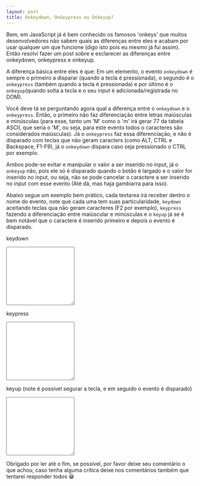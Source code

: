 ```yaml
---
layout: post
title: Onkeydown, Onkeypress ou Onkeyup?
---
```


Bem, em JavaScript já é bem conhecido os famosos 'onkeys' que muitos desenvolvedores não sabem quais as diferenças entre eles e acabam por usar qualquer um que funcione (digo isto pois eu mesmo já fui assim). Então resolvi fazer um post sobre e esclarecer as diferenças entre onkeydown, onkeypress e onkeyup.

A diferença básica entre eles é que: Em um elemento, o evento `onkeydown` é sempre o primeiro a disparar (quando a tecla é pressionada), o segundo é o `onkeypress` (também quando a tecla é pressionada) e por último é o `onkeyup`(quando solta a tecla e o seu input é adicionada/registrada no DOM).

Você deve tá se perguntando agora qual a diferença entre o `onkeydown` e o `onkeypress`. Então, o primeiro não faz diferenciação entre letras maiúsculas e minúsculas (para esse, tanto um 'M' como o 'm' irá gerar 77 da tabela ASCII, que seria o 'M', ou seja, para este evento todos o caracteres são considerados maiúsculas).
Já o `onkeypress` faz essa diferenciação, e não é disparado com teclas que não geram caracters (como ALT, CTRL e Backspace, F1-F9), já o `onkeydown` dispara caso seja pressionado o CTRL por exemplo.

Ambos pode-se evitar e manipular o valor a ser inserido no input, já o `onkeyup` não, pois ele só é disparado quando o botão é largado e o valor for inserido no input, ou seja, não se pode cancelar o caractere a ser inserido no input com esse evento (Até dá, mas haja gambiarra para isso).

Abaixo segue um exemplo bem prático, cada textarea irá receber dentro o nome do evento, note que cada uma tem suas particularidade, `keydown` aceitando teclas qua não geram caracteres (F2 por exemplo), `keypress` fazendo a diferenciação entre maiúscular e minúsculas e o `keyup` já se é bem notável que o caractere é inserido primeiro e depois o evento é disparado.

keydown
<textarea onkeydown="this.value += '\n onkeydonw '" cols="20" rows="10"></textarea>

keypress
<textarea onkeypress="this.value += '\n onkeypress '" cols="20" rows="10"></textarea>

keyup (note é possível segurar a tecla, e em seguido o evento é disparado)
<textarea onkeyup="this.value += ' onkeyup \n'" cols="20" rows="10"></textarea>

Obrigado por ler até o fim, se possível, por favor deixe seu comentário o que achou, caso tenha alguma crítica deixe nos comentários também que tentarei responder todos 😁
